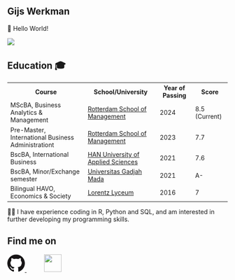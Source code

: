 ## Gijs Werkman

👋 Hello World!

<a href="https://visitorbadge.io/status?path=https%3A%2F%2Fgithub.com%2FGijsWerkman"><img src="https://api.visitorbadge.io/api/visitors?path=https%3A%2F%2Fgithub.com%2FGijsWerkman&label=Visitors&countColor=%23d9e3f0&style=flat-square" /></a>

## Education 🎓
<table>
  <tr>
    <th>Course</th>
    <th>School/University</th>
    <th>Year of Passing</th>
    <th>Score</th>
  </tr>
  <tr>
    <td>MScBA, Business Analytics & Management</td>
    <td><a href="https://www.rsm.nl/">Rotterdam School of Management</a></td>
    <td>2024</td>
    <td>8.5 (Current)</td>
  </tr>
  <tr>
    <td>Pre-Master, International Business Administrationt</td>
    <td><a href="https://www.rsm.nl/">Rotterdam School of Management</a></td>
    <td>2023</td>
    <td>7.7</td>
  </tr>
  <tr>
    <td>BscBA, International Business</td>
    <td><a href="https://www.hanuniversity.com/en/">HAN University of Applied Sciences</a></td>
    <td>2021</td>
    <td>7.6</td>
  </tr>
  <tr>
    <td>BscBA, Minor/Exchange semester</td>
    <td><a href="https://ugm.ac.id/en/">Universitas Gadjah Mada</a></td>
    <td>2021</td>
    <td>A-</td>
  </tr>
  <tr>
    <td>Bilingual HAVO, Economics & Society</td>
    <td><a href="https://lorentzlyceum.nl/">Lorentz Lyceum</a></td>
    <td>2016</td>
    <td>7</td>
  </tr>
 </table>

👨‍💻 I have experience coding in R, Python and SQL, and am interested in further developing my programming skills.

## Find me on
<p align="left">
    <a href="https://github.com/GijsWerkman/" style="margin-right: 20px;"> 
        <img src="https://raw.githubusercontent.com/github/explore/78df643247d429f6cc873026c0622819ad797942/topics/github/github.png" width="40" height="40"/>
    </a>
    <a href="https://www.linkedin.com/in/gijs-werkman/" style="margin-left: 20px;"> 
        <img src="https://content.linkedin.com/content/dam/me/business/en-us/amp/brand-site/v2/bg/LI-Bug.svg.original.svg" width="40" height="40"/>
    </a>
</p>

<!--
**GijsWerkman/GijsWerkman** is a ✨ _special_ ✨ repository because its `README.md` (this file) appears on your GitHub profile.

Here are some ideas to get you started:

- 🔭 I’m currently working on ...
- 🌱 I’m currently learning ...
- 👯 I’m looking to collaborate on ...
- 🤔 I’m looking for help with ...
- 💬 Ask me about ...
- 📫 How to reach me: ...
- 😄 Pronouns: ...
- ⚡ Fun fact: ...
-->
